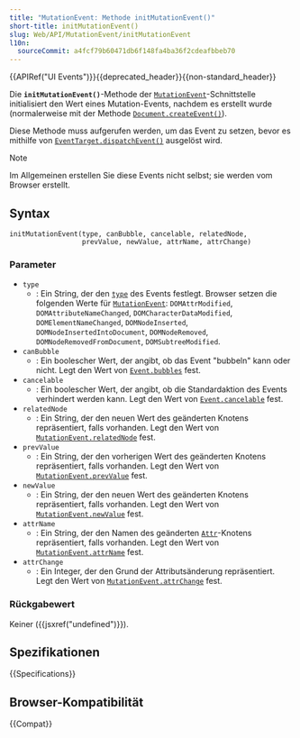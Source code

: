 ```yaml
---
title: "MutationEvent: Methode initMutationEvent()"
short-title: initMutationEvent()
slug: Web/API/MutationEvent/initMutationEvent
l10n:
  sourceCommit: a4fcf79b60471db6f148fa4ba36f2cdeafbbeb70
---
```


{{APIRef("UI Events")}}{{deprecated_header}}{{non-standard_header}}

Die **`initMutationEvent()`**-Methode der [`MutationEvent`](/de/docs/Web/API/MutationEvent)-Schnittstelle initialisiert den Wert eines Mutation-Events, nachdem es erstellt wurde (normalerweise mit der Methode [`Document.createEvent()`](/de/docs/Web/API/Document/createEvent)).

Diese Methode muss aufgerufen werden, um das Event zu setzen, bevor es mithilfe von [`EventTarget.dispatchEvent()`](/de/docs/Web/API/EventTarget/dispatchEvent) ausgelöst wird.

> [!NOTE]
> Im Allgemeinen erstellen Sie diese Events nicht selbst; sie werden vom Browser erstellt.

## Syntax

```js-nolint
initMutationEvent(type, canBubble, cancelable, relatedNode,
                  prevValue, newValue, attrName, attrChange)
```

### Parameter

- `type`
  - : Ein String, der den [`type`](/de/docs/Web/API/Event/type) des Events festlegt. Browser setzen die folgenden Werte für [`MutationEvent`](/de/docs/Web/API/MutationEvent):
    `DOMAttrModified`, `DOMAttributeNameChanged`, `DOMCharacterDataModified`, `DOMElementNameChanged`, `DOMNodeInserted`, `DOMNodeInsertedIntoDocument`, `DOMNodeRemoved`, `DOMNodeRemovedFromDocument`, `DOMSubtreeModified`.
- `canBubble`
  - : Ein boolescher Wert, der angibt, ob das Event "bubbeln" kann oder nicht. Legt den Wert von [`Event.bubbles`](/de/docs/Web/API/Event/bubbles) fest.
- `cancelable`
  - : Ein boolescher Wert, der angibt, ob die Standardaktion des Events verhindert werden kann. Legt den Wert von [`Event.cancelable`](/de/docs/Web/API/Event/cancelable) fest.
- `relatedNode`
  - : Ein String, der den neuen Wert des geänderten Knotens repräsentiert, falls vorhanden. Legt den Wert von [`MutationEvent.relatedNode`](/de/docs/Web/API/MutationEvent/relatedNode) fest.
- `prevValue`
  - : Ein String, der den vorherigen Wert des geänderten Knotens repräsentiert, falls vorhanden. Legt den Wert von [`MutationEvent.prevValue`](/de/docs/Web/API/MutationEvent/prevValue) fest.
- `newValue`
  - : Ein String, der den neuen Wert des geänderten Knotens repräsentiert, falls vorhanden. Legt den Wert von [`MutationEvent.newValue`](/de/docs/Web/API/MutationEvent/newValue) fest.
- `attrName`
  - : Ein String, der den Namen des geänderten [`Attr`](/de/docs/Web/API/Attr)-Knotens repräsentiert, falls vorhanden. Legt den Wert von [`MutationEvent.attrName`](/de/docs/Web/API/MutationEvent/attrName) fest.
- `attrChange`
  - : Ein Integer, der den Grund der Attributsänderung repräsentiert. Legt den Wert von [`MutationEvent.attrChange`](/de/docs/Web/API/MutationEvent/attrChange) fest.

### Rückgabewert

Keiner ({{jsxref("undefined")}}).

## Spezifikationen

{{Specifications}}

## Browser-Kompatibilität

{{Compat}}
